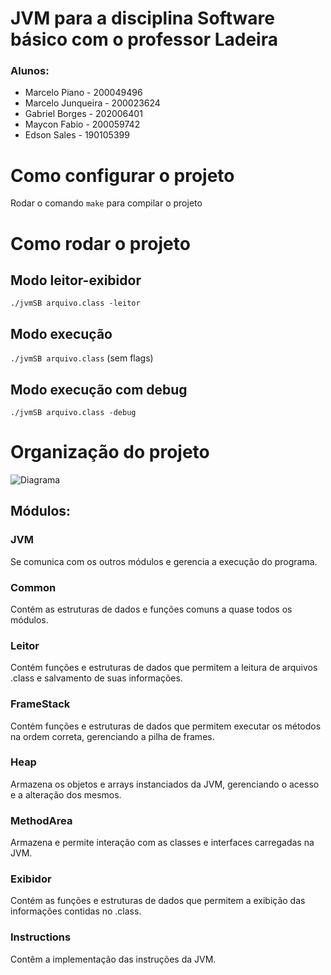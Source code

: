 
# JVM para a disciplina Software básico com o professor Ladeira
### Alunos:
* Marcelo Piano - 200049496
* Marcelo Junqueira - 200023624
* Gabriel Borges - 202006401
* Maycon Fabio - 200059742
* Edson Sales - 190105399


# Como configurar o projeto
Rodar o comando `make` para compilar o projeto

# Como rodar o projeto
## Modo leitor-exibidor
```./jvmSB arquivo.class -leitor```
## Modo execução
```./jvmSB arquivo.class``` (sem flags)
## Modo execução com debug
```./jvmSB arquivo.class -debug```


# Organização do projeto
![Diagrama](./diagram.png)
## Módulos:
### JVM
Se comunica com os outros módulos e gerencia a execução do programa.
### Common
Contém as estruturas de dados e funções comuns a quase todos os módulos.

### Leitor
Contém funções e estruturas de dados que permitem a leitura de arquivos .class e salvamento de suas informações.

### FrameStack
Contém funções e estruturas de dados que permitem executar os métodos na ordem correta, gerenciando a pilha de frames.

### Heap
Armazena os objetos e arrays instanciados da JVM, gerenciando o acesso e a alteração dos mesmos.

### MethodArea
Armazena e permite interação com as classes e interfaces carregadas na JVM.

### Exibidor
Contém as funções e estruturas de dados que permitem a exibição das informações contidas no .class.

### Instructions
Contêm a implementação das instruções da JVM.

